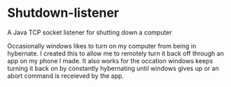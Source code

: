 # Shutdown-listener
A Java TCP socket listener for shutting down a computer

Occasionally windows likes to turn on my computer from being in hybernate. I created this to allow me to remotely turn it back off through an app on my phone I made. It also works for the occation windows keeps turning it back on by constantly hybernating until windows gives up or an abort command is receieved by the app.

